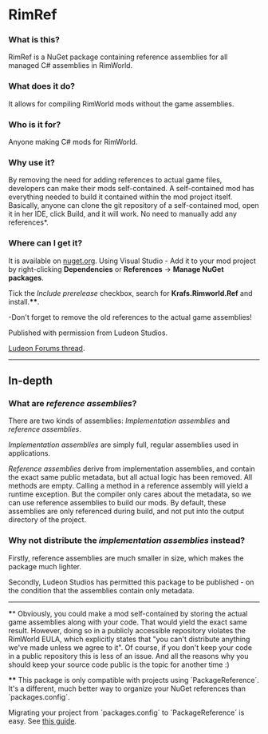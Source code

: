 # RimRef

### What is this?
RimRef is a NuGet package containing reference assemblies for all managed C# assemblies in RimWorld.

### What does it do?
It allows for compiling RimWorld mods without the game assemblies.

### Who is it for?
Anyone making C# mods for RimWorld.

### Why use it?
By removing the need for adding references to actual game files, developers can make their mods self-contained.
A self-contained mod has everything needed to build it contained within the mod project itself.
Basically, anyone can clone the git repository of a self-contained mod, open it in her IDE, click Build, and it will work. No need to manually add any references*.

### Where can I get it?
It is available on [nuget.org](https://www.nuget.org/packages/Krafs.Rimworld.Ref).
Using Visual Studio - Add it to your mod project by right-clicking **Dependencies** or **References** -> **Manage NuGet packages**. 

Tick the *Include prerelease* checkbox, search for **Krafs.Rimworld.Ref** and install.__**__.

 -Don't forget to remove the old references to the actual game assemblies!

Published with permission from Ludeon Studios.

[Ludeon Forums thread](https://ludeon.com/forums/index.php?topic=49851.0).

---

## In-depth

### What are *reference assemblies*?
There are two kinds of assemblies: *Implementation assemblies* and *reference assemblies*.

*Implementation assemblies* are simply full, regular assemblies used in applications. 

*Reference assemblies* derive from implementation assemblies, and contain the exact same public metadata, but all actual logic has been removed. All methods are empty. Calling a method in a reference assembly will yield a runtime exception. But the compiler only cares about the metadata, so we can use reference assemblies to build our mods. By default, these assemblies are only referenced during build, and not put into the output directory of the project.

### Why not distribute the *implementation assemblies* instead?
Firstly, reference assemblies are much smaller in size, which makes the package much lighter.

Secondly, Ludeon Studios has permitted this package to be published - on the condition that the assemblies contain only metadata.

---

__*__* Obviously, you could make a mod self-contained by storing the actual game assemblies along with your code. That would yield the exact same result. However, doing so in a publicly accessible repository violates the RimWorld EULA, which explicitly states that "you can't distribute anything we've made unless we agree to it".
Of course, if you don't keep your code in a public repository this is less of an issue. And all the reasons why you should keep your source code public is the topic for another time :)

__**__ This package is only compatible with projects using ´PackageReference´. It's a different, much better way to organize your NuGet references than ´packages.config´.

Migrating your project from ´packages.config´ to ´PackageReference´ is easy. See [this guide](https://docs.microsoft.com/en-us/nuget/consume-packages/migrate-packages-config-to-package-reference).
